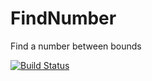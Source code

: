 # FindNumber
Find a number between bounds

[![Build Status](https://img.shields.io/travis/AssayagAvi/FindNumber/master.svg?style=flat-square)](https://travis-ci.org/AssayagAvi/FindNumber)

